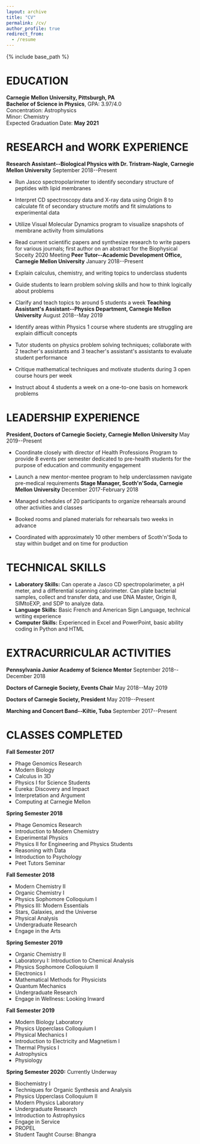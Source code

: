 ```yaml
---
layout: archive
title: "CV"
permalink: /cv/
author_profile: true
redirect_from:
  - /resume
---
```


{% include base_path %}

EDUCATION
======
**Carnegie Mellon University, Pittsburgh, PA**  
**Bachelor of Science in Physics**, GPA: 3.97/4.0  
Concentration: Astrophysics  
Minor: Chemistry  
Expected Graduation Date: **May 2021**

RESEARCH and WORK EXPERIENCE
======
**Research Assistant--Biological Physics with Dr. Tristram-Nagle, Carnegie Mellon University** September 2018--Present

*   Run Jasco spectropolarimeter to identify secondary structure of peptides with lipid membranes
*   Interpret CD spectroscopy data and X-ray data using Origin 8 to calculate fit of secondary structure motifs and fit simulations to experimental data
*   Utilize Visual Molecular Dynamics program to visualize snapshots of membrane activity from simulations
*   Read current scientific papers and synthesize research to write papers for various journals; first author on an abstract for the Biophysical Soceity 2020 Meeting
**Peer Tutor--Academic Development Office, Carnegie Mellon University** January 2018--Present

*   Explain calculus, chemistry, and writing topics to underclass students
*   Guide students to learn problem solving skills and how to think logically about problems
*   Clarify and teach topics to around 5 students a week
**Teaching Assistant's Assistant--Physics Department, Carnegie Mellon University** August 2018--May 2019

*   Identify areas within Physics 1 course where students are struggling are explain difficult concepts
*   Tutor students on physics problem solving techniques; collaborate with 2 teacher's assistants and 3 teacher's assistant's assistants to evaluate student performance
*   Critique mathematical techniques and motivate students during 3 open course hours per week
*   Instruct about 4 students a week on a one-to-one basis on homework problems
  
LEADERSHIP EXPERIENCE
======
**President, Doctors of Carnegie Society, Carnegie Mellon University** May 2019--Present

*   Coordinate closely with director of Health Professions Program to provide 8 events per semester dedicated to pre-health students for the purpose of education and community engagement
*   Launch a new mentor-mentee program to help underclassmen navigate pre-medical requirements
**Stage Manager, Scoth'n'Soda, Carnegie Mellon University** December 2017-February 2018

*   Managed schedules of 20 participants to organize rehearsals around other activities and classes
*   Booked rooms and planed materials for rehearsals two weeks in advance
*   Coordinated with approximately 10 other members of Scoth'n'Soda to stay within budget and on time for production

TECHNICAL SKILLS
======
*   **Laboratory Skills:** Can operate a Jasco CD spectropolarimeter, a pH meter, and a differential scanning calorimeter. Can plate bacterial samples, collect and transfer data, and use DNA Master, Origin 8, SIMtoEXP, and SDP to analyze data.
*   **Language Skills:** Basic French and American Sign Language, technical writing experience
*   **Computer Skills:** Experienced in Excel and PowerPoint, basic ability coding in Python and HTML
  
EXTRACURRICULAR ACTIVITIES
======
**Pennsylvania Junior Academy of Science Mentor** September 2018--December 2018

**Doctors of Carnegie Society, Events Chair** May 2018--May 2019

**Doctors of Carnegie Society, President** May 2019--Present

**Marching and Concert Band--Kiltie, Tuba** September 2017--Present
  
CLASSES COMPLETED
======
**Fall Semester 2017**

*   Phage Genomics Research
*   Modern Biology
*   Calculus in 3D
*   Physics I for Science Students
*   Eureka: Discovery and Impact
*   Interpretation and Argument
*   Computing at Carnegie Mellon

**Spring Semester 2018**

*   Phage Genomics Research
*   Introduction to Modern Chemistry
*   Experimental Physics
*   Physics II for Engineering and Physics Students
*   Reasoning with Data
*   Introduction to Psychology
*   Peet Tutors Seminar

**Fall Semester 2018**

*   Modern Chemistry II
*   Organic Chemistry I
*   Physics Sophomore Colloquium I
*   Physics III: Modern Essentials
*   Stars, Galaxies, and the Universe
*   Physical Analysis
*   Undergraduate Research
*   Engage in the Arts

**Spring Semester 2019**

*   Organic Chemistry II
*   Laboratoryu I: Introduction to Chemical Analysis
*   Physics Sophomore Colloquium II
*   Electronics I
*   Mathematical Methods for Physicists
*   Quantum Mechanics
*   Undergraduate Research
*   Engage in Wellness: Looking Inward

**Fall Semester 2019**

*   Modern Biology Laboratory
*   Physics Upperclass Colloquium I
*   Physical Mechanics I
*   Introduction to Electricity and Magnetism I
*   Thermal Physics I
*   Astrophysics
*   Physiology

**Spring Semester 2020:** Currently Underway

*   Biochemistry I
*   Techniques for Organic Synthesis and Analysis
*   Physics Upperclass Colloquium II
*   Modern Physics Laboratory
*   Undergraduate Research
*   Introduction to Astrophysics
*   Engage in Service
*   PROPEL
*   Student Taught Course: Bhangra
  
